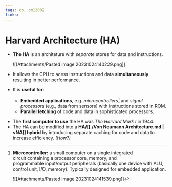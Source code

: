 ```yaml
---
tags: cs, cm12002
links: 
---
```

# Harvard Architecture (HA)
- **The HA** is an architeture with *separate* stores for data and instructions. 

    ![[Attachments/Pasted image 20231024140229.png]]

- It allows the CPU to acess instructions and data **simultaneously** resulting in better performance.
- It is **useful for**:
    - **Embedded applications**, e.g. *microcontrollers*[^microcontr] and *signal processors* (e.g., data from sensors) with instructions stored in ROM.
    - **Parallel fetching** of code and data in sophisticated processors. 

[^microcontr]:**Microcontroller:** a small computer on a single integrated circuit containing a processor core, memory, and programmable input/output peripherals (basically one device with ALU, control unit, I/O, memory). Typically designed for embedded application.

    ![[Attachments/Pasted image 20231024141539.png]]

- The **first computer to use** the HA was *The Harvard Mark I* in 1944.
- The HA can be modified into a **HA/[[./Von Neumann Architecture.md | vNA]] hybrid** by introducing separate caching for code and data to increase efficiency. *(How?)*
